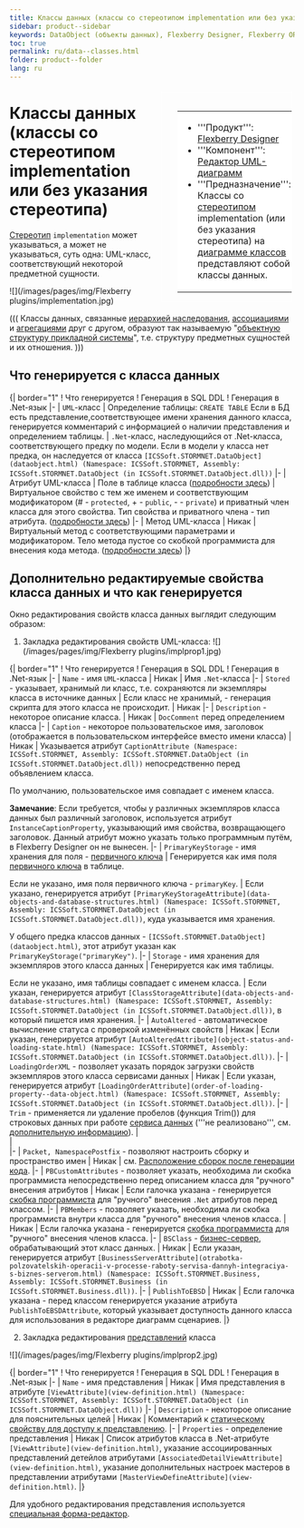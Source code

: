 ```yaml
---
title: Классы данных (классы со стереотипом implementation или без указания стереотипа) и их свойства 
sidebar: product--sidebar
keywords: DataObject (объекты данных), Flexberry Designer, Flexberry ORM, Public
toc: true
permalink: ru/data--classes.html
folder: product--folder
lang: ru
---
```


<div style="margin:5px; padding-left:28px; float:right; width:40%; outline:1px solid white;"> <br> <table border="0" width="100%" bgcolor="#6495ED"> <tbody><tr><td bgcolor="#FFFFFF"> 

* '''Продукт''': [Flexberry Designer](flexberry-designer.html)
* '''Компонент''': [Редактор UML-диаграмм](editing-diagram.html)
* '''Предназначение''': Классы со [стереотипом](key-concepts-flexberry-designer.html) implementation (или без указания стереотипа) на [диаграмме классов](class-diagram.html) представляют собой классы данных.
</td>
</tr></tbody></table></a>
</div>

# Классы данных (классы со стереотипом implementation или без указания стереотипа)
[Стереотип](key-concepts-flexberry-designer.html) `implementation` может указываться, а может не указываться, суть одна: UML-класс, соответствующий некоторой предметной сущности.

![](/images/pages/img/Flexberry plugins/implementation.jpg)

(((
<msg type=important>Классы данных, связанные [иерархией наследования](inheritance.html), [ассоциациями](master--association.html) и [агрегациями](detail-associations-and-their-properties.html) друг с другом, образуют так называемую "[объектную структуру прикладной системы](key-concepts-flexberry-designer.html)", т.е. структуру предметных сущностей и их отношения.</msg>
)))

## Что генерируется с класса данных

{| border="1"
! Что генерируется
! Генерация в SQL DDL
! Генерация в .Net-язык
|-
| `UML`-класс
| Определение таблицы: `CREATE TABLE`
Если в БД есть представление,соответствующее имени хранения данного класса, генерируется комментарий с информацией о наличии представления и определением таблицы.
| `.Net`-класс, наследующийся от .Net-класса, соответствующего предку по модели. Если в модели у класса нет предка, он наследуется от класса `[ICSSoft.STORMNET.DataObject](dataobject.html) (Namespace: ICSSoft.STORMNET, Assembly: ICSSoft.STORMNET.DataObject (in ICSSoft.STORMNET.DataObject.dll))`
|-
| Атрибут UML-класса
| Поле в таблице класса ([подробности здесь](attributes-class-data.html))
| Виртуальное свойство с тем же именем и соответствующим модификатором (# - `protected`, + - `public`, - - `private`) и приватный член класса для этого свойства.
Тип свойства и приватного члена - тип атрибута.
 ([подробности здесь](attributes-class-data.html))
|-
| Метод UML-класса
| Никак
| Виртуальный метод с соответствующими параметрами и модификатором. Тело метода пустое со скобкой программиста для внесения кода метода. ([подробности здесь](class-methods-and-method-parameters.html))
|}


## Дополнительно редактируемые свойства класса данных и что как генерируется
Окно редактирования свойств класса данных выглядит следующим образом:

1. Закладка редактирования свойств UML-класса:
![](/images/pages/img/Flexberry plugins/implprop1.jpg)

{| border="1"
! Что генерируется
! Генерация в SQL DDL
! Генерация в .Net-язык
|-
| `Name` - имя `UML`-класса
| Никак
| Имя `.Net`-класса
|-
| `Stored` - указывает, хранимый ли класс, т.е. сохраняются ли экземпляры класса в источнике данных
| Если класс не хранимый, - генерация скрипта для этого класса не происходит.
| Никак
|-
| `Description` - некоторое описание класса.
| Никак
| `DocComment` перед определением класса
|-
| `Caption` - некоторое пользовательское имя, заголовок (отображается в пользовательском интерфейсе вместо имени класса)
| Никак
| Указывается атрибут `CaptionAttribute (Namespace: ICSSoft.STORMNET, Assembly: ICSSoft.STORMNET.DataObject (in ICSSoft.STORMNET.DataObject.dll))` непосредственно перед объявлением класса.

 По умолчанию, пользовательское имя совпадает с именем класса.

__Замечание__: Если требуется, чтобы у различных экземпляров класса данных был различный заголовок, используется атрибут `InstanceCaptionProperty`, указывающий имя свойства, возвращающего заголовок. Данный атрибут можно указать только программным путём, в Flexberry Designer он не вынесен.
|-
| `PrimaryKeyStorage` - имя хранения для поля - [первичного ключа](primary-keys-objects.html)
| Генерируется как имя поля [первичного ключа](primary-keys-objects.html) в таблице.

Если не указано, имя поля первичного ключа - `primaryKey`.
| Если указано, генерируется атрибут `[PrimaryKeyStorageAttribute](data-objects-and-database-structures.html) (Namespace: ICSSoft.STORMNET, Assembly: ICSSoft.STORMNET.DataObject (in ICSSoft.STORMNET.DataObject.dll))`, куда указывается имя хранения.

У общего предка классов данных - `[ICSSoft.STORMNET.DataObject](dataobject.html)`, этот атрибут указан как `PrimaryKeyStorage("primaryKey")`.
|-
| `Storage` - имя хранения для экземпляров этого класса данных
| Генерируется как имя таблицы.

Если не указано, имя таблицы совпадает с именем класса.
| Если указан, генерируется атрибут `[ClassStorageAttribute](data-objects-and-database-structures.html) (Namespace: ICSSoft.STORMNET, Assembly: ICSSoft.STORMNET.DataObject (in ICSSoft.STORMNET.DataObject.dll))`, в который пишется имя хранения.
|-
| `AutoAltered` - автоматическое вычисление статуса с проверкой изменённых свойств 
| Никак
| Если указан, генерируется атрибут `[AutoAlteredAttribute](object-status-and-loading-state.html) (Namespace: ICSSoft.STORMNET, Assembly: ICSSoft.STORMNET.DataObject (in ICSSoft.STORMNET.DataObject.dll))`.
|-
| `LoadingOrderXML` - позволяет указать порядок загрузки свойств экземпляров этого класса сервисами данных
| Никак
| Если указан, генерируется атрибут `[LoadingOrderAttribute](order-of-loading-property--data-object.html) (Namespace: ICSSoft.STORMNET, Assembly: ICSSoft.STORMNET.DataObject (in ICSSoft.STORMNET.DataObject.dll))`.
|-
| `Trim` - применяется ли удаление пробелов (функция Trim()) для строковых данных при работе [сервиса данных](data-service.html)
('''не реализовано''', см. [дополнительную информацию](trimmed-string-storage.html)).
|    
|   
|-
| `Packet, NamespacePostfix` - позволяют настроить сборку и пространство имен
| Никак
| см. [Расположение сборок после генерации кода](location-assembly-after-code-generation.html).
|-
| `PBCustomAttributes` - позволяет указать, необходима ли скобка программиста непосредственно перед описанием класса для "ручного" внесения атрибутов 
| Никак
| Если галочка указана - генерируется [скобка программиста](programmer-brackets.html) для "ручного" внесения `.Net` атрибутов перед классом.
|-
| `PBMembers` - позволяет указать, необходима ли скобка программиста внутри класса для "ручного" внесения членов класса.
| Никак
| Если галочка указана - генерируется [скобка программиста](programmer-brackets.html) для "ручного" внесения членов класса.
|-
| `BSClass` - [бизнес-сервер](business-servers.html), обрабатывающий этот класс данных.
| Никак
| Если указан, генерируется атрибут `[BusinessServerAttribute](otrabotka-polzovatelskih-operacii-v-processe-raboty-servisa-dannyh-integraciya-s-biznes-serverom.html) (Namespace: ICSSoft.STORMNET.Business, Assembly: ICSSoft.STORMNET.Business (in ICSSoft.STORMNET.Business.dll))`.
|-
| `PublishToEBSD`
| Никак
| Если галочка указана - перед классом генерируется указание атрибута `PublishToEBSDAttribute`, который указывает доступность данного класса для использования в редакторе диаграмм сценариев.
|}

2. Закладка редактирования [представлений](view-definition.html) класса


![](/images/pages/img/Flexberry plugins/implprop2.jpg)

{| border="1"
! Что генерируется
! Генерация в SQL DDL
! Генерация в .Net-язык
|-
| `Name` - имя представления
| Никак
| Имя представления в атрибуте `[ViewAttribute](view-definition.html) (Namespace: ICSSoft.STORMNET, Assembly: ICSSoft.STORMNET.DataObject (in ICSSoft.STORMNET.DataObject.dll))`
|-
| `Description` - некоторое описание для пояснительных целей
| Никак
| Комментарий к [статическому свойству для доступу к представлению](static--view--accessors.html).
|-
| `Properties` - определение представления
| Никак
| Список атрибутов класса в .Net-атрибуте `[ViewAttribute](view-definition.html)`, указание ассоциированных представлений детейлов атрибутами `[AssociatedDetailViewAttribute](view-definition.html)`, указание дополнительных настроек мастеров в представлении атрибутами `[MasterViewDefineAttribute](view-definition.html)`.
|}

Для удобного редактирования представления используется [специальная форма-редактор](view-edit-form.html).
